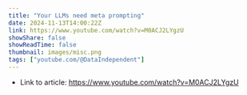 ```yaml
---
title: "Your LLMs need meta prompting"
date: 2024-11-13T14:00:22Z
link: https://www.youtube.com/watch?v=M0ACJ2LYgzU
showShare: false
showReadTime: false
thumbnail: images/misc.png
tags: ["youtube.com/@DataIndependent"]
---
```



- Link to article: https://www.youtube.com/watch?v=M0ACJ2LYgzU
